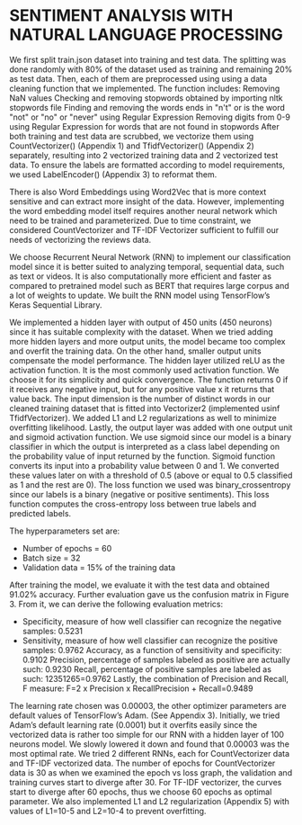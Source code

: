 # SENTIMENT ANALYSIS WITH NATURAL LANGUAGE PROCESSING

We first split train.json dataset into training and test data. The splitting was done randomly with 80% of the dataset used as training and remaining 20% as test data. Then, each of them are preprocessed using using a data cleaning function that we implemented. The function includes: 
Removing NaN values
Checking and removing stopwords obtained by importing nltk stopwords file
Finding and removing the words ends in "n't" or is the word "not" or "no" or "never" using Regular Expression
Removing digits from 0-9 using Regular Expression for words that are not found in stopwords
After both training and test data are scrubbed, we vectorize them using CountVectorizer() (Appendix 1) and TfidfVectorizer() (Appendix 2) separately, resulting into 2 vectorized training data and 2 vectorized test data. To ensure the labels are formatted according to model requirements, we used LabelEncoder() (Appendix 3) to reformat them.

There is also Word Embeddings using Word2Vec that is more context sensitive and can extract more insight of the data. However, implementing the word embedding model itself requires another neural network which need to be trained and parameterized. Due to time constraint, we considered CountVectorizer and TF-IDF Vectorizer sufficient to fulfill our needs of vectorizing the reviews data.

We choose Recurrent Neural Network (RNN) to implement our classification model since it is better suited to analyzing temporal, sequential data, such as text or videos. It is also computationally more efficient and faster as compared to pretrained model such as BERT that requires large corpus and a lot of weights to update. We built the RNN model using TensorFlow’s Keras Sequential Library.

We implemented a hidden layer with output of 450 units (450 neurons) since it has suitable complexity with the dataset. When we tried adding more hidden layers and more output units, the model became too complex and overfit the training data. On the other hand, smaller output units compensate the model performance. The hidden layer utilized reLU as the activation function. It is the most commonly used activation function. We choose it for its simplicity and quick convergence. The function returns 0 if it receives any negative input, but for any positive value x it returns that value back. The input dimension is the number of distinct words in our cleaned training dataset that is fitted into Vectorizer2 (implemented usinf TfidfVectorizer). We added L1 and L2 regularizations as well to minimize overfitting likelihood.
 Lastly, the output layer was added with one output unit and sigmoid activation function. We use sigmoid since our model is a binary classifier in which the output is interpreted as a class label depending on the probability value of input returned by the function. Sigmoid function converts its input into a probability value between 0 and 1. We converted these values later on with a threshold of 0.5 (above or equal to 0.5 classified as 1 and the rest are 0). The loss function we used was binary_crossentropy since our labels is a binary (negative or positive sentiments). This loss function computes the cross-entropy loss between true labels and predicted labels. 
 
The hyperparameters set are:
- Number of epochs = 60
- Batch size = 32
- Validation data = 15% of the training data

After training the model, we evaluate it with the test data and obtained 91.02% accuracy. Further evaluation gave us the confusion matrix in Figure 3. From it, we can derive the following evaluation metrics:
- Specificity, measure of how well classifier can recognize the negative samples: 0.5231 
- Sensitivity, measure of how well classifier can recognize the positive samples: 0.9762
Accuracy, as a function of sensitivity and specificity: 0.9102
Precision, percentage of samples labeled as positive are actually such: 0.9230
Recall, percentage of positive samples are labeled as such: 12351265=0.9762
Lastly, the combination of Precision and Recall, F measure: F=2 x Precision x RecallPrecision + Recall=0.9489 

The learning rate chosen was 0.00003, the other optimizer parameters are default values of TensorFlow’s Adam. (See Appendix 3). Initially, we tried Adam’s default learning rate (0.0001) but it overfits easily since the vectorized data is rather too simple for our RNN with a hidden layer of 100 neurons model. We slowly lowered it down and found that 0.00003 was the most optimal rate.
We tried 2 different RNNs, each for CountVectorizer data and TF-IDF vectorized data. The number of epochs for CountVectorizer data is 30 as when we examined the epoch vs loss graph, the validation and training curves start to diverge after 30. For TF-IDF vectorizer, the curves start to diverge after 60 epochs, thus we choose 60 epochs as optimal parameter. We also implemented L1 and L2 regularization (Appendix 5) with values of L1=10-5 and L2=10-4 to prevent overfitting.
